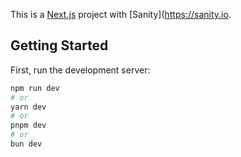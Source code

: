 This is a [Next.js](https://nextjs.org) project with [Sanity](https://sanity.io.

## Getting Started

First, run the development server:

```bash
npm run dev
# or
yarn dev
# or
pnpm dev
# or
bun dev
```
